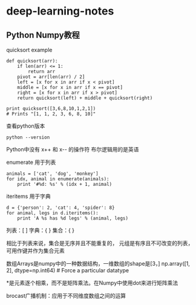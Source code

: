 # deep-learning-notes
## Python Numpy教程
quicksort example
```
def quicksort(arr):
    if len(arr) <= 1:
        return arr
    pivot = arr[len(arr) / 2]
    left = [x for x in arr if x < pivot]
    middle = [x for x in arr if x == pivot]
    right = [x for x in arr if x > pivot]
    return quicksort(left) + middle + quicksort(right)

print quicksort([3,6,8,10,1,2,1])
# Prints "[1, 1, 2, 3, 6, 8, 10]"
```

查看python版本
```
python --version
```

 Python中没有 x++ 和 x-- 的操作符
布尔逻辑用的是英语

enumerate 用于列表
```
animals = ['cat', 'dog', 'monkey']
for idx, animal in enumerate(animals):
    print '#%d: %s' % (idx + 1, animal)
```
iteritems 用于字典
```
d = {'person': 2, 'cat': 4, 'spider': 8}
for animal, legs in d.iteritems():
    print 'A %s has %d legs' % (animal, legs)
```

列表：[ ]   字典：{ }   集合：{ }   

相比于列表来说，集合是无序并且不能重复的，
元组是有序且不可改变的列表，可用作键并作为集合元素

数组Arrays是numpy中的一种数据结构，一维数组的shape是[3，]
np.array([1, 2], dtype=np.int64)  # Force a particular datatype

*是元素逐个相乘，而不是矩阵乘法。在Numpy中使用dot来进行矩阵乘法

brocast广播机制：应用于不同维度数组之间的运算
